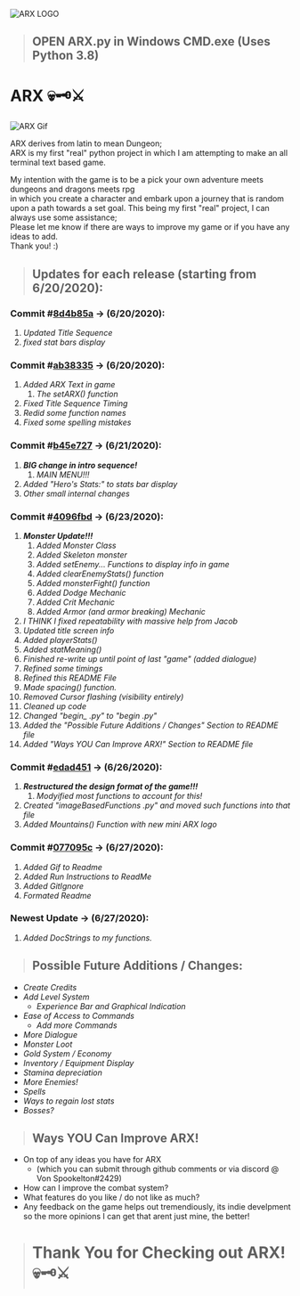 ![ARX LOGO](https://i.imgur.com/yNg3kSX.png)
> ## OPEN ARX.py in Windows CMD.exe (Uses Python 3.8)
# ARX 💀🗝️⚔️

![ARX Gif](https://i.imgur.com/pzv0mVN.gif)

ARX derives from latin to mean Dungeon;  
ARX is my first "real" python project in which I am attempting to make an all terminal text based game.  
  
My intention with the game is to be a pick your own adventure meets dungeons and dragons meets rpg  
in which you create a character and embark upon a journey that is random upon a path towards a set goal.
This being my first "real" project, I can always use some assistance;   
Please let me know if there are ways to improve my game or if you have any ideas to add.  
Thank you! :)

> ## Updates for each release (starting from 6/20/2020):
### Commit #[8d4b85a](https://github.com/VladimirBienvenue/ARX/commit/8d4b85aea00ca4bcaf4cb8f837e2c4a467d68915) -> (6/20/2020): 
1. *Updated Title Sequence*
1. *fixed stat bars display*

### Commit #[ab38335](https://github.com/VladimirBienvenue/ARX/commit/ab38335b23d961b80d5eda5889eb0dcc2f8c1531) -> (6/20/2020): 
1. *Added ARX Text in game*
    1. *The setARX() function*
1. *Fixed Title Sequence Timing*
1. *Redid some function names*
1. *Fixed some spelling mistakes*

### Commit #[b45e727](https://github.com/VladimirBienvenue/ARX/commit/b45e727840232aac86a0a914d3f578e274e6ed20) -> (6/21/2020): 
1. __*BIG change in intro sequence!*__
    1. *MAIN MENU!!!*
1. *Added "Hero's Stats:" to stats bar display*
1. *Other small internal changes*

### Commit #[4096fbd](https://github.com/VladimirBienvenue/Arx/commit/4096fbd2e15a8eaf0e9a834e5de68d78c5b47b1f) -> (6/23/2020): 
1. __*Monster Update!!!*__
    1. *Added Monster Class*
    1. *Added Skeleton monster*
    1. *Added setEnemy... Functions to display info in game*
    1. *Added clearEnemyStats() function*
    1. *Added monsterFight() function*
    1. *Added Dodge Mechanic*
    1. *Added Crit Mechanic*
    1. *Added Armor (and armor breaking) Mechanic*
1. *I THINK I fixed repeatability with massive help from Jacob*
1. *Updated title screen info*
1. *Added playerStats()*
1. *Added statMeaning()*
1. *Finished re-write up until point of last "game" (added dialogue)*
1. *Refined some timings*
1. *Refined this README File*
1. *Made spacing() function.*
1. *Removed Cursor flashing (visibility entirely)*
1. *Cleaned up code*
1. *Changed "begin_ .py" to "begin .py"*
1. *Added the "Possible Future Additions / Changes" Section to README file*
1. *Added "Ways YOU Can Improve ARX!" Section to README file*

### Commit #[edad451](https://github.com/VladimirBienvenue/Arx/commit/edad4510ba7f04a953157bda0aa1446fd0aaf5df) -> (6/26/2020):
1. __*Restructured the design format of the game!!!*__
    1. *Modyified most functions to account for this!*
1. *Created "imageBasedFunctions .py" and moved such functions into that file*
1. *Added Mountains() Function with new mini ARX logo*

### Commit #[077095c](https://github.com/VladimirBienvenue/Arx/commit/077095c58ac79e7305ae3a04cc7453cf2933d389) -> (6/27/2020):
1. *Added Gif to Readme*
1. *Added Run Instructions to ReadMe*
1. *Added GitIgnore*
1. *Formated Readme*

### Newest Update -> (6/27/2020):  
1. *Added DocStrings to my functions.*

> ## Possible Future Additions / Changes:
* *Create Credits*
* *Add Level System*
    * *Experience Bar and Graphical Indication*
* *Ease of Access to Commands*
    * *Add more Commands*
* *More Dialogue*
* *Monster Loot*
* *Gold System / Economy*
* *Inventory / Equipment Display*
* *Stamina depreciation*
* *More Enemies!*
* *Spells*
* *Ways to regain lost stats*
* *Bosses?*

> ## Ways YOU Can Improve ARX!
* On top of any ideas you have for ARX
    * (which you can submit through github comments or via discord @ Von Spookelton#2429)
* How can I improve the combat system?
* What features do you like / do not like as much?
* Any feedback on the game helps out tremendiously, its indie develpment so the more opinions I can get that arent just mine, the better!

> # Thank You for Checking out ARX! 💀🗝️⚔️
